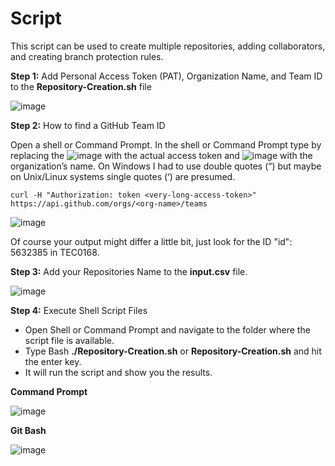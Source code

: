 # Script

 This script can be used to create multiple repositories, adding collaborators, and creating branch protection rules.
 
**Step 1:** Add Personal Access Token (PAT), Organization Name, and Team ID to the **Repository-Creation.sh** file

  ![image](https://user-images.githubusercontent.com/78465059/152372620-14e51c3c-35d8-457c-a5c7-e09e41ed43e6.png)
  
**Step 2:** How to find a GitHub Team ID
    
Open a shell or Command Prompt. In the shell or Command Prompt type by replacing the ![image](https://user-images.githubusercontent.com/78465059/152374108-f84f985e-85a3-4a3a-b331-94101a1b0a6f.png)
 with the actual access token and ![image](https://user-images.githubusercontent.com/78465059/152374175-552ddf38-6948-47f0-83e4-42acae371e26.png)
 with the organization’s name. On Windows I had to use double quotes (“) but maybe on Unix/Linux systems single quotes (‘) are presumed.
 
 `curl -H "Authorization: token <very-long-access-token>" https://api.github.com/orgs/<org-name>/teams`
 
 ![image](https://user-images.githubusercontent.com/78465059/152374698-edd339a7-6e05-4bc5-a334-0fa3148ff409.png)

 Of course your output might differ a little bit, just look for the ID "id":  5632385 in TEC0168.

**Step 3:** Add your Repositories Name to the **input.csv** file.

 ![image](https://user-images.githubusercontent.com/78465059/152372827-37a95c23-910f-47fa-b243-aff02829e735.png)
 
 
 **Step 4:** Execute Shell Script Files
 
  - Open Shell or Command Prompt and navigate to the folder where the script file is available.
  - Type Bash **./Repository-Creation.sh**  or **Repository-Creation.sh** and hit the enter key.
  - It will run the script and show you the results.

**Command Prompt**

![image](https://user-images.githubusercontent.com/78465059/152468576-bec3f1e6-4900-46cf-9ad0-b7cf9e338279.png)

**Git Bash**

![image](https://user-images.githubusercontent.com/78465059/152468535-1f795b46-ed94-40fe-a085-fe922539fae9.png)

